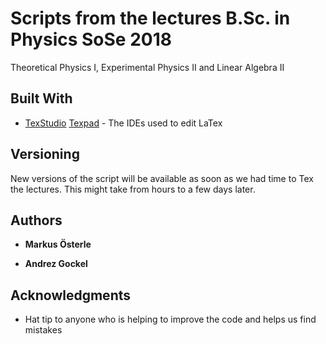 # Scripts from the lectures B.Sc. in Physics SoSe 2018

Theoretical Physics I, Experimental Physics II and Linear Algebra II 

## Built With

* [TexStudio](https://www.texstudio.org/) [Texpad](https://www.texpad.com/) - The IDEs used to edit LaTex

## Versioning

New versions of the script will be available as soon as we had time to Tex the lectures. This might take from hours to a few days later.

## Authors

* **Markus Österle**

* **Andrez Gockel**

## Acknowledgments

* Hat tip to anyone who is helping to improve the code and helps us find mistakes
